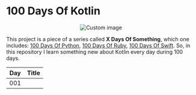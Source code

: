 # 100 Days Of Kotlin

<p align="center">
  <img src="https://raw.github.com/marcosvbras/100-days-of-kotlin/master/images/kotlin.png" alt="Custom image"/>
</p>

This project is a piece of a series called **X Days Of Something**, which one includes: [100 Days Of Python](https://github.com/marcosvbras/100-days-of-python), [100 Days Of Ruby](https://github.com/marcosvbras/100-days-of-ruby), [100 Days Of Swift](https://github.com/marcosvbras/100-days-of-swift). So, in this repository I learn something new about Kotlin every day during 100 days.


| Day | Title      |
| --- |:----------:|
| 001 | [](/)|
